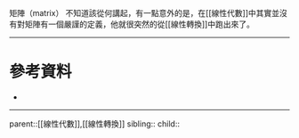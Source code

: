 矩陣（matrix）
不知道該從何講起，有一點意外的是，在[[線性代數]]中其實並沒有對矩陣有一個嚴謹的定義，他就很突然的從[[線性轉換]]中跑出來了。
- - -
# 參考資料
- []()
- - -
parent::[[線性代數]],[[線性轉換]]
sibling::
child::